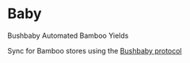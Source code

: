 # Baby

Bushbaby Automated Bamboo Yields

Sync for Bamboo stores using the [Bushbaby protocol](Bushbaby.md)

